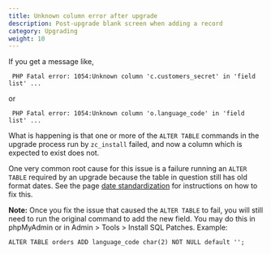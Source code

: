 ```yaml
---
title: Unknown column error after upgrade 
description: Post-upgrade blank screen when adding a record
category: Upgrading 
weight: 10
---
```


If you get a message like, 

``` PHP Fatal error: 1054:Unknown column 'c.customers_secret' in 'field list' ...```

or 

``` PHP Fatal error: 1054:Unknown column 'o.language_code' in 'field list' ...```

What is happening is that one or more of the `ALTER TABLE` commands in the upgrade process run by `zc_install` failed, and now a column which is expected to exist does not.

One very common root cause for this issue is a failure running an `ALTER TABLE` required by an upgrade because the table in question still has old format dates.  See the page [date standardization](/user/upgrading/date_standardization/) for instructions on how to fix this.

**Note:** Once you fix the issue that caused the `ALTER TABLE` to fail, you will still need to run the original command to add the new field.  You may do this in phpMyAdmin or in Admin > Tools > Install SQL Patches.   Example: 

```
ALTER TABLE orders ADD language_code char(2) NOT NULL default '';
```
